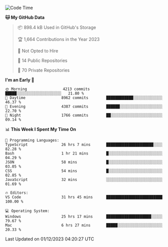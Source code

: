 <!--START_SECTION:waka-->
![Code Time](http://img.shields.io/badge/Code%20Time-4%2C960%20hrs%2023%20mins-blue)

**🐱 My GitHub Data** 

> 📦 898.4 kB Used in GitHub's Storage 
 > 
> 🏆 1,664 Contributions in the Year 2023
 > 
> 🚫 Not Opted to Hire
 > 
> 📜 14 Public Repositories 
 > 
> 🔑 70 Private Repositories 
 > 
**I'm an Early 🐤** 

```text
🌞 Morning                4213 commits        █████░░░░░░░░░░░░░░░░░░░░   21.80 % 
🌆 Daytime                8962 commits        ████████████░░░░░░░░░░░░░   46.37 % 
🌃 Evening                4387 commits        ██████░░░░░░░░░░░░░░░░░░░   22.70 % 
🌙 Night                  1766 commits        ██░░░░░░░░░░░░░░░░░░░░░░░   09.14 % 
```


📊 **This Week I Spent My Time On** 

```text
💬 Programming Languages: 
TypeScript               26 hrs 7 mins       █████████████████████░░░░   82.28 % 
Bash                     1 hr 21 mins        █░░░░░░░░░░░░░░░░░░░░░░░░   04.29 % 
JSON                     58 mins             █░░░░░░░░░░░░░░░░░░░░░░░░   03.05 % 
CSS                      54 mins             █░░░░░░░░░░░░░░░░░░░░░░░░   02.85 % 
JavaScript               32 mins             ░░░░░░░░░░░░░░░░░░░░░░░░░   01.69 % 

🔥 Editors: 
VS Code                  31 hrs 45 mins      █████████████████████████   100.00 % 

💻 Operating System: 
Windows                  25 hrs 17 mins      ████████████████████░░░░░   79.67 % 
Mac                      6 hrs 27 mins       █████░░░░░░░░░░░░░░░░░░░░   20.33 % 
```


 Last Updated on 01/12/2023 04:20:27 UTC
<!--END_SECTION:waka-->

